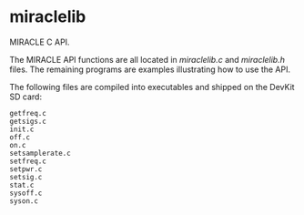 # miraclelib
MIRACLE C API.

The MIRACLE API functions are all located in *miraclelib.c* and *miraclelib.h* files.  The remaining programs are examples illustrating how to use the API.

The following files are compiled into executables and shipped on the DevKit SD card:

```
getfreq.c
getsigs.c
init.c
off.c
on.c
setsamplerate.c
setfreq.c
setpwr.c
setsig.c
stat.c
sysoff.c
syson.c
```

